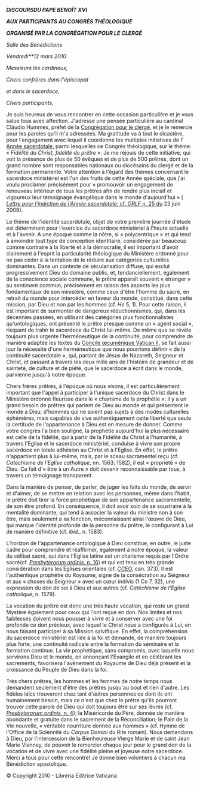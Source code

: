 ***DISCOURS******DU PAPE BENOÎT XVI***

***AUX PARTICIPANTS AU CONGRÈS THÉOLOGIQUE***

***ORGANISÉ PAR LA CONGRÉGATION POUR LE CLERGÉ***

*Salle des Bénédictions*

*Vendredi**12 mars 2010*

*Messieurs les cardinaux,*

*Chers confrères dans l'épiscopat*

*et dans le sacerdoce,*

*Chers participants,*

Je suis heureux de vous rencontrer en cette occasion particulière et je vous salue tous avec affection. J'adresse une pensée particulière au cardinal Cláudio Hummes, préfet de la [Congrégation pour le clergé](http://www.vatican.va/roman_curia/congregations/cclergy/index_fr.htm), et je le remercie pour les paroles qu'il m'a adressées. Ma gratitude va à tout le dicastère, pour l'engagement avec lequel il coordonne les multiples initiatives de l' [Année sacerdotale](http://www.vatican.va/special/anno_sac/index_fr.html), parmi lesquelles ce Congrès théologique, sur le thème: « *Fidélité du Christ, fidélité du prêtre* ». Je me réjouis de cette initiative, qui voit la présence de plus de 50 évêques et de plus de 500 prêtres, dont un grand nombre sont responsables nationaux ou diocésains du clergé et de la formation permanente. Votre attention à l'égard des thèmes concernant le sacerdoce ministériel est l'un des fruits de cette Année spéciale, que j'ai voulu proclamer précisément pour « promouvoir un engagement de renouveau intérieur de tous les prêtres afin de rendre plus incisif et vigoureux leur témoignage évangélique dans le monde d'aujourd'hui » ( [*Lettre pour l'indiction de l'Année sacerdotale*; cf. *ORLF* n. 25 du](/content/benedict-xvi/fr/letters/2009/documents/hf_ben-xvi_let_20090616_anno-sacerdotale.html) 23 juin 2009).

Le thème de l'identité sacerdotale, objet de votre première journée d'étude est déterminant pour l'exercice du sacerdoce ministériel à l'heure actuelle et à l'avenir. A une époque comme la nôtre, si « polycentrique » et qui tend à amoindrir tout type de conception identitaire, considérée par beaucoup comme contraire à la liberté et à la démocratie, il est important d'avoir clairement à l'esprit la particularité théologique du Ministère ordonné pour ne pas céder à la tentation de le réduire aux catégories culturelles dominantes. Dans un contexte de sécularisation diffuse, qui exclut progressivement Dieu du domaine public, et, tendanciellement, également de la conscience sociale commune, le prêtre apparaît souvent « étranger » au sentiment commun, précisément en raison des aspects les plus fondamentaux de son ministère, comme ceux d'être l'homme du sacré, en retrait du monde pour intercéder en faveur du monde, constitué, dans cette mission, par Dieu et non par les hommes (cf. *He* 5, 1). Pour cette raison, il est important de surmonter de dangereux réductionnismes, qui, dans les décennies passées, en utilisant des catégories plus fonctionnalistes qu'ontologiques, ont présenté le prêtre presque comme un « agent social », risquant de trahir le sacerdoce du Christ lui-même. De même que se révèle toujours plus urgente l'herméneutique de la continuité, pour comprendre de manière adaptée les textes du [Concile œcuménique Vatican II](http://www.vatican.va/archive/hist_councils/ii_vatican_council/index_fr.htm), se fait aussi jour la nécessité d'une herméneutique que nous pourrions définir « de la continuité sacerdotale », qui, partant de Jésus de Nazareth, Seigneur et Christ, et passant à travers les deux mille ans de l'histoire de grandeur et de sainteté, de culture et de piété, que le sacerdoce a écrit dans le monde, parvienne jusqu'à notre époque.

Chers frères prêtres, à l'époque où nous vivons, il est particulièrement important que l'appel à participer à l'unique sacerdoce du Christ dans le Ministère ordonné fleurisse dans le « charisme de la prophétie »: il y a un grand besoin de prêtres qui parlent de Dieu au monde et qui présentent le monde à Dieu; d'hommes qui ne soient pas sujets à des modes culturelles éphémères, mais capables de vive authentiquement cette liberté que seule la certitude de l'appartenance à Dieu est en mesure de donner. Comme votre congrès l'a bien souligné, la prophétie aujourd'hui la plus nécessaire est celle de la fidélité, qui à partir de la Fidélité du Christ à l'humanité, à travers l'Eglise et le sacerdoce ministériel, conduise à vivre son propre sacerdoce en totale adhésion au Christ et à l'Eglise. En effet, le prêtre n'appartient plus à lui-même, mais, par le sceau sacramentel reçu (cf. *Catéchisme de l'Eglise catholique*, nn. 1563; 1582), il est « propriété » de Dieu. Ce fait d'« être à un Autre » doit devenir reconnaissable par tous, à travers un témoignage transparent.

Dans la manière de penser, de parler, de juger les faits du monde, de servir et d'aimer, de se mettre en relation avec les personnes, même dans l'habit, le prêtre doit tirer la force prophétique de son appartenance sacramentelle, de son être profond. En conséquence, il doit avoir soin de se soustraire à la mentalité dominante, qui tend à associer la valeur du ministre non à son être, mais seulement à sa fonction, méconnaissant ainsi l'œuvre de Dieu, qui marque l'identité profonde de la personne du prêtre, le configurant à Lui de manière définitive (cf. *ibid.*, n. 1583).

L'horizon de l'appartenance ontologique à Dieu constitue, en outre, le juste cadre pour comprendre et réaffirmer, également à notre époque, la valeur du célibat sacré, qui dans l'Eglise latine est un charisme requis par l'Ordre sacré(cf. [*Presbyterorum ordinis*, n. 16](http://www.vatican.va/archive/hist_councils/ii_vatican_council/documents/vat-ii_decree_19651207_presbyterorum-ordinis_fr.html#16.)) et qui est tenu en très grande considération dans les Eglises orientales (cf. [CCEO](/content/john-paul-ii/la/apost_constitutions/documents/hf_jp-ii_apc_19901018_codex-can-eccl-orient-1.html), can. 373). Il est l'authentique prophétie du Royaume, signe de la consécration au Seigneur et aux « choses du Seigneur » avec un cœur indivis (1 Co 7, 32), une expression du don de soi à Dieu et aux autres (cf. *Catéchisme de l'Eglise catholique*, n. 1579).

La vocation du prêtre est donc une très haute vocation, qui reste un grand Mystère également pour ceux qui l'ont reçue en don. Nos limites et nos faiblesses doivent nous pousser à vivre et à conserver avec une foi profonde ce don précieux, avec lequel le Christ nous a configurés à Lui, en nous faisant participer à sa Mission salvifique. En effet, la compréhension du sacerdoce ministériel est liée à la foi et demande, de manière toujours plus forte, une continuité radicale entre la formation du séminaire et la formation continue. La vie prophétique, sans compromis, avec laquelle nous servirons Dieu et le monde, en annonçant l'Evangile et en célébrant les sacrements, favorisera l'avènement du Royaume de Dieu déjà présent et la croissance du Peuple de Dieu dans la foi.

Très chers prêtres, les hommes et les femmes de notre temps nous demandent seulement d'être des prêtres jusqu'au bout et rien d'autre. Les fidèles laïcs trouveront chez tant d'autres personnes ce dont ils ont humainement besoin, mais ce n'est que chez le prêtre qu'ils pourront trouver cette parole de Dieu qui doit toujours être sur ses lèvres (cf. [*Presbyterorum ordinis*, n. 4](http://www.vatican.va/archive/hist_councils/ii_vatican_council/documents/vat-ii_decree_19651207_presbyterorum-ordinis_fr.html#4.)); la Miséricorde du Père, donnée de manière abondante et gratuite dans le sacrement de la Réconciliation; le Pain de la Vie nouvelle, « véritable nourriture donnée aux hommes » (cf. Hymne de l'Office de la Solennité du *Corpus Domini* du Rite romain). Nous demandons à Dieu, par l'intercession de la Bienheureuse Vierge Marie et de saint Jean Marie Vianney, de pouvoir le remercier chaque jour pour le grand don de la vocation et de vivre avec une fidélité pleine et joyeuse notre sacerdoce. Merci à tous pour cette rencontre! Je donne bien volontiers à chacun ma Bénédiction apostolique.

© Copyright 2010 - Libreria Editrice Vaticana